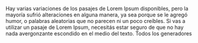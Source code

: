 Hay varias variaciones de los pasajes de 
Lorem Ipsum disponibles, pero la mayoría 
sufrió alteraciones en alguna manera, ya 
sea porque se le agregó humor, o palabras 
aleatorias que no parecen ni un poco 
creíbles. Si vas a utilizar un pasaje de 
Lorem Ipsum, necesitás estar seguro de 
que no hay nada avergonzante escondido en 
el medio del texto. Todos los generadores 

